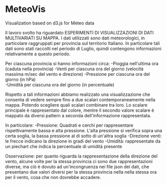 # MeteoVis

Visualization based on d3.js for Meteo data

Il lavoro svolto ha riguardato ESPERIMENTI DI VISUALIZZAZIONI DI DATI MULTIVARIATI SU MAPPA. I dati utilizzati sono dati meteorologici, in particolare raggruppati per provincia sul territorio Italiano. In particolare tali dati sono stati raccolti nel periodo di Luglio, quindi contengono informazioni relativamente a questo periodo.

Per ciascuna provincia si hanno informazioni circa:
-Pioggia nell'ultima ora (caduta nella provincia)
-Venti per ciascuna ora del giorno (velocità massima m/sec del vento e direzione)
-Pressione per ciascuna ora del giorno (in hPa)  
-Umidità per ciascuna ora del giorno (in percentuale)

Rispetto a tali informazioni abbiamo realizzato una visualizzazione che consenta di vedere sempre fino a due scalari contemporaneamente nella mappa. Potendo scegliere quali scalari combinare tra loro. Lo scalare principale è rappresentato dal colore, mentre il secondo valore scalare è mappato da diversi pattern a seconda dell'informazione rappresentata. 

In particolare:
-Pressione: Quadrati e cerchi per rappresentare rispettivamente bassa e alta pressione. L'alta pressione si verifica sopra una certa soglia, la bassa pressione al di sotto di un'altra soglia
-Direzione venti: le frecce indicano la direzione in gradi del vento
-Umidità: rappresentate da un piechart che indica la percentuale di umidità presente

Osservazione: per quanto riguarda la rappresentazione della direzione del vento, alcune volte per la stessa provincia ci sono due rappresentazioni diverse, ma ciò è dovuto ad un'incongruenza nei file json dei dati, che presentano due valori diversi per la stessa provincia nella nella stessa ora per il vento, cosa che non dovrebbe accadere.

